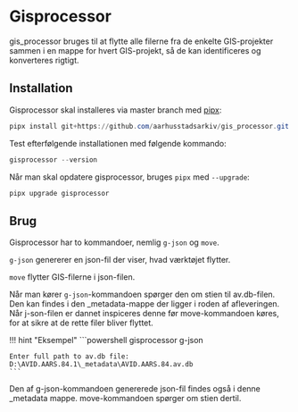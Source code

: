 # Gisprocessor

gis_processor bruges til at flytte alle filerne fra de enkelte GIS-projekter sammen i en mappe for hvert GIS-projekt, så de kan identificeres og konverteres rigtigt.

## Installation
Gisprocessor skal installeres via master branch med [pipx](pipx.md):

```powershell
pipx install git+https://github.com/aarhusstadsarkiv/gis_processor.git
```

Test efterfølgende installationen med følgende kommando:

```powershell
gisprocessor --version
```

Når man skal opdatere gisprocessor, bruges `pipx` med `--upgrade`:

```powershell
pipx upgrade gisprocessor
```

## Brug
Gisprocessor har to kommandoer, nemlig `g-json` og `move`. 

`g-json` genererer en json-fil der viser, hvad værktøjet flytter.

`move` flytter GIS-filerne i json-filen.

Når man kører `g-json`-kommandoen spørger den om stien til av.db-filen. Den kan findes i den _metadata-mappe der ligger i roden af afleveringen. Når j-son-filen er dannet inspiceres denne før move-kommandoen køres, for at sikre at de rette filer bliver flyttet.

!!! hint "Eksempel" 
    ```powershell
    gisprocessor g-json

    Enter full path to av.db file: D:\AVID.AARS.84.1\_metadata\AVID.AARS.84.av.db
    ```

Den af g-json-kommandoen genererede json-fil findes også i denne _metadata mappe. move-kommandoen spørger om stien dertil.